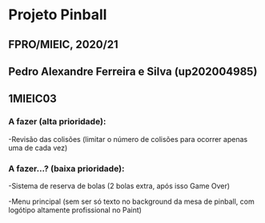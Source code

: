 # Projeto Pinball
## FPRO/MIEIC, 2020/21
## Pedro Alexandre Ferreira e Silva (up202004985)
## 1MIEIC03

### A fazer (alta prioridade):
-Revisão das colisões (limitar o número de colisões para ocorrer apenas uma de cada vez)

### A fazer...? (baixa prioridade):
-Sistema de reserva de bolas (2 bolas extra, após isso Game Over)

-Menu principal (sem ser só texto no background da mesa de pinball, com logótipo altamente profissional no Paint)
